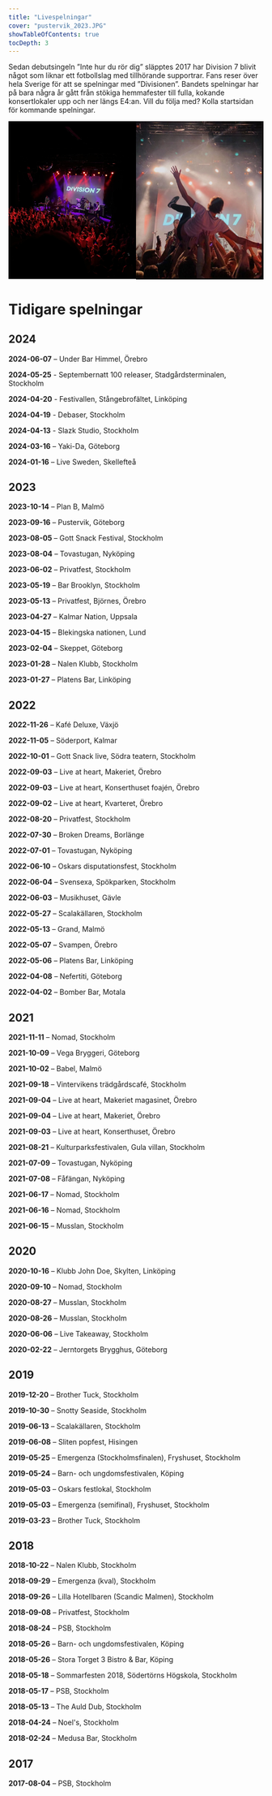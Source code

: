 ```yaml
---
title: "Livespelningar"
cover: "pustervik_2023.JPG"
showTableOfContents: true
tocDepth: 3
---
```


Sedan debutsingeln ”Inte hur du rör dig” släpptes 2017 har Division 7 blivit något som liknar ett fotbollslag med tillhörande supportrar. Fans reser över hela Sverige för att se spelningar med ”Divisionen”. Bandets spelningar har på bara några år gått från stökiga hemmafester till fulla, kokande konsertlokaler upp och ner längs E4:an. Vill du följa med? Kolla startsidan för kommande spelningar.

<div style="display: flex;">
    <div style="flex: 1;">
        <img src="pustervik_2023.jpeg" alt="Pustervik 2023">
    </div>
    <div style="flex: 1;">
        <img src="max_surfar_pustervik_2023.jpg" alt="Max surfar">
    </div>
</div>

# Tidigare spelningar

## 2024

**2024-06-07** – Under Bar Himmel, Örebro  

**2024-05-25** - Septembernatt 100 releaser, Stadgårdsterminalen, Stockholm

**2024-04-20** - Festivallen, Stångebrofältet, Linköping

**2024-04-19** - Debaser, Stockholm

**2024-04-13** - Slazk Studio, Stockholm

**2024-03-16** – Yaki-Da, Göteborg

**2024-01-16** – Live Sweden, Skellefteå

## 2023

**2023-10-14** – Plan B, Malmö

**2023-09-16** – Pustervik, Göteborg

**2023-08-05** – Gott Snack Festival, Stockholm

**2023-08-04** – Tovastugan, Nyköping

**2023-06-02** – Privatfest, Stockholm

**2023-05-19** – Bar Brooklyn, Stockholm

**2023-05-13** – Privatfest, Björnes, Örebro

**2023-04-27** – Kalmar Nation, Uppsala

**2023-04-15** – Blekingska nationen, Lund

**2023-02-04** – Skeppet, Göteborg

**2023-01-28** – Nalen Klubb, Stockholm

**2023-01-27** – Platens Bar, Linköping

## 2022

**2022-11-26** – Kafé Deluxe, Växjö

**2022-11-05** – Söderport, Kalmar

**2022-10-01** – Gott Snack live, Södra teatern, Stockholm

**2022-09-03** – Live at heart, Makeriet, Örebro

**2022-09-03** – Live at heart, Konserthuset foajén, Örebro

**2022-09-02** – Live at heart, Kvarteret, Örebro

**2022-08-20** – Privatfest, Stockholm

**2022-07-30** – Broken Dreams, Borlänge

**2022-07-01** – Tovastugan, Nyköping

**2022-06-10** – Oskars disputationsfest, Stockholm

**2022-06-04** – Svensexa, Spökparken, Stockholm

**2022-06-03** – Musikhuset, Gävle

**2022-05-27** – Scalakällaren, Stockholm

**2022-05-13** – Grand, Malmö

**2022-05-07** – Svampen, Örebro

**2022-05-06** – Platens Bar, Linköping

**2022-04-08** – Nefertiti, Göteborg

**2022-04-02** – Bomber Bar, Motala

## 2021

**2021-11-11** – Nomad, Stockholm

**2021-10-09** – Vega Bryggeri, Göteborg

**2021-10-02** – Babel, Malmö

**2021-09-18** – Vintervikens trädgårdscafé, Stockholm

**2021-09-04** – Live at heart, Makeriet magasinet, Örebro

**2021-09-04** – Live at heart, Makeriet, Örebro

**2021-09-03** – Live at heart, Konserthuset, Örebro

**2021-08-21** – Kulturparksfestivalen, Gula villan, Stockholm

**2021-07-09** – Tovastugan, Nyköping

**2021-07-08** – Fåfängan, Nyköping

**2021-06-17** – Nomad, Stockholm

**2021-06-16** – Nomad, Stockholm

**2021-06-15** – Musslan, Stockholm

## 2020

**2020-10-16** – Klubb John Doe, Skylten, Linköping

**2020-09-10** – Nomad, Stockholm

**2020-08-27** – Musslan, Stockholm

**2020-08-26** – Musslan, Stockholm

**2020-06-06** – Live Takeaway, Stockholm

**2020-02-22** – Jerntorgets Brygghus, Göteborg

## 2019

**2019-12-20** – Brother Tuck, Stockholm

**2019-10-30** – Snotty Seaside, Stockholm

**2019-06-13** – Scalakällaren, Stockholm

**2019-06-08** – Sliten popfest, Hisingen

**2019-05-25** – Emergenza (Stockholmsfinalen), Fryshuset, Stockholm

**2019-05-24** – Barn- och ungdomsfestivalen, Köping

**2019-05-03** – Oskars festlokal, Stockholm

**2019-05-03** – Emergenza (semifinal), Fryshuset, Stockholm

**2019-03-23** – Brother Tuck, Stockholm

## 2018

**2018-10-22** – Nalen Klubb, Stockholm

**2018-09-29** – Emergenza (kval), Stockholm

**2018-09-26** – Lilla Hotellbaren (Scandic Malmen), Stockholm

**2018-09-08** – Privatfest, Stockholm

**2018-08-24** – PSB, Stockholm

**2018-05-26** – Barn- och ungdomsfestivalen, Köping

**2018-05-26** – Stora Torget 3 Bistro & Bar, Köping

**2018-05-18** – Sommarfesten 2018, Södertörns Högskola, Stockholm

**2018-05-17** – PSB, Stockholm

**2018-05-13** – The Auld Dub, Stockholm

**2018-04-24** – Noel's, Stockholm

**2018-02-24** – Medusa Bar, Stockholm

## 2017

**2017-08-04** – PSB, Stockholm
